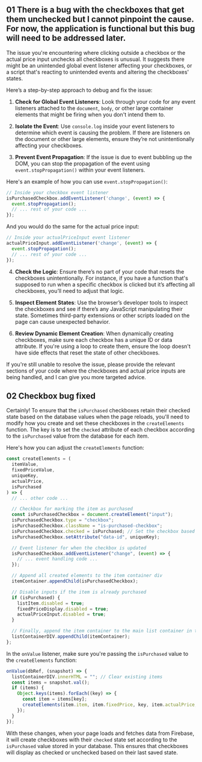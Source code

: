## 01 There is a bug with the checkboxes that get them unchecked but I cannot pinpoint the cause. For now, the application is functional but this bug will need to be addressed later.
The issue you're encountering where clicking outside a checkbox or the actual price input unchecks all checkboxes is unusual. It suggests there might be an unintended global event listener affecting your checkboxes, or a script that's reacting to unintended events and altering the checkboxes' states.

Here’s a step-by-step approach to debug and fix the issue:

1. **Check for Global Event Listeners**: Look through your code for any event listeners attached to the `document`, `body`, or other large container elements that might be firing when you don't intend them to.

2. **Isolate the Event**: Use `console.log` inside your event listeners to determine which event is causing the problem. If there are listeners on the document or other large elements, ensure they’re not unintentionally affecting your checkboxes.

3. **Prevent Event Propagation**: If the issue is due to event bubbling up the DOM, you can stop the propagation of the event using `event.stopPropagation()` within your event listeners.

Here's an example of how you can use `event.stopPropagation()`:

```javascript
// Inside your checkbox event listener
isPurchasedCheckbox.addEventListener('change', (event) => {
  event.stopPropagation();
  // ... rest of your code ...
});
```

And you would do the same for the actual price input:

```javascript
// Inside your actualPriceInput event listener
actualPriceInput.addEventListener('change', (event) => {
  event.stopPropagation();
  // ... rest of your code ...
});
```

4. **Check the Logic**: Ensure there’s no part of your code that resets the checkboxes unintentionally. For instance, if you have a function that's supposed to run when a specific checkbox is clicked but it’s affecting all checkboxes, you’ll need to adjust that logic.

5. **Inspect Element States**: Use the browser’s developer tools to inspect the checkboxes and see if there’s any JavaScript manipulating their state. Sometimes third-party extensions or other scripts loaded on the page can cause unexpected behavior.

6. **Review Dynamic Element Creation**: When dynamically creating checkboxes, make sure each checkbox has a unique ID or data attribute. If you're using a loop to create them, ensure the loop doesn't have side effects that reset the state of other checkboxes.

If you're still unable to resolve the issue, please provide the relevant sections of your code where the checkboxes and actual price inputs are being handled, and I can give you more targeted advice.

## 02 Checkbox bug fixed
Certainly! To ensure that the `isPurchased` checkboxes retain their checked state based on the database values when the page reloads, you'll need to modify how you create and set these checkboxes in the `createElements` function. The key is to set the `checked` attribute of each checkbox according to the `isPurchased` value from the database for each item.

Here's how you can adjust the `createElements` function:

```javascript
const createElements = (
  itemValue,
  fixedPriceValue,
  uniqueKey,
  actualPrice,
  isPurchased
) => {
  // ... other code ...

  // Checkbox for marking the item as purchased
  const isPurchasedCheckbox = document.createElement("input");
  isPurchasedCheckbox.type = "checkbox";
  isPurchasedCheckbox.className = "is-purchased-checkbox";
  isPurchasedCheckbox.checked = isPurchased; // Set the checkbox based on the isPurchased value from the database
  isPurchasedCheckbox.setAttribute("data-id", uniqueKey);

  // Event listener for when the checkbox is updated
  isPurchasedCheckbox.addEventListener("change", (event) => {
    // ... event handling code ...
  });

  // Append all created elements to the item container div
  itemContainer.appendChild(isPurchasedCheckbox);

  // Disable inputs if the item is already purchased
  if (isPurchased) {
    listItem.disabled = true;
    fixedPriceDisplay.disabled = true;
    actualPriceInput.disabled = true;
  }

  // Finally, append the item container to the main list container in the DOM
  listContainerDIV.appendChild(itemContainer);
};
```

In the `onValue` listener, make sure you're passing the `isPurchased` value to the `createElements` function:

```javascript
onValue(dbRef, (snapshot) => {
  listContainerDIV.innerHTML = ""; // Clear existing items
  const items = snapshot.val();
  if (items) {
    Object.keys(items).forEach((key) => {
      const item = items[key];
      createElements(item.item, item.fixedPrice, key, item.actualPrice, item.isPurchased);
    });
  }
});
```

With these changes, when your page loads and fetches data from Firebase, it will create checkboxes with their `checked` state set according to the `isPurchased` value stored in your database. This ensures that checkboxes will display as checked or unchecked based on their last saved state.